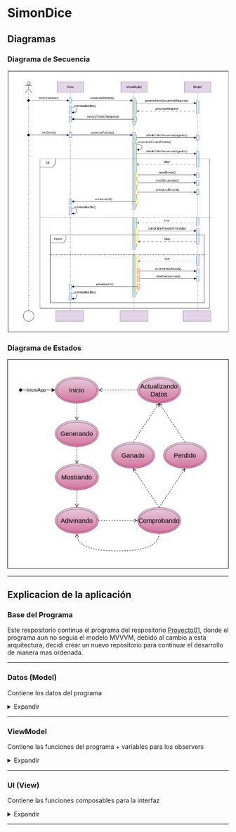 # SimonDice

## Diagramas

### Diagrama de Secuencia

![Diagrama Secuencia](/img/diagrama_secuencia.png)

### Diagrama de Estados

![Diagrama Estados](img/digrama_estados.png)

---

## Explicacion de la aplicación

### Base del Programa

Este respositorio continua el programa del respositorio [Proyecto01](https://github.com/LuciaPosada/Proyecto01), donde el programa aun no seguia el modelo MVVVM, debido al cambio a esta arquitectura, decidi crear un nuevo repositorio para continuar el desarrollo de manera mas ordenada.

---

### Datos (Model)

Contiene los datos del programa

<details>
    <summary>Expandir</summary>
<br>

```bash

> enum Colors():
    Colores utilizados por el juego, relevantes para los botones (graficos), la generacion de secuencias y su
    muestra por pantalla
 
> enum Estados():
    Estados por los que pasa el juego a lo largo de una ronda, relevantes para manajar las acciones del juego y
    la habilitación de los botones 
       
> object Datos:
    Coleccion de todos los datos relevantes para la ejecucion del juego que varian a lo largo de este

```

</details>

---
 
### ViewModel

Contiene las funciones del programa + variables para los observers

<details>
    <summary>Expandir</summary>
<br>

```bash

> estadoLiveData:
    Valor para poder observar los cambios de estados del juego

> iluminadoFlow:
    Valor para poder observar llamadas a los botones para que se "iluminen"

> manejarEstados():
    Lanza los metodos especificos para cada estado cuando detecta un cambio de estado
 
> mostrarSecuencia():
    Muestra la secuencia generada "iluminando" los botones

> generarSecuencia():
    Añade a la secuencia de colores un numero del 1 al 4 generado aleatoriamente
 
> añadirColorSecuenciaJugador():
    Añade el identificador de color a la secuencia del jugador
 
> resetearSecuencias():
    Vacia las secuencias de colores creadas por el usuario y el propio programa

> compararSecuencias():
    Compara el último elemento de la secuencia del jugador con el correspondiente en la secuencia generada
 
> comprobarRondaTerminada():
    Comprueba que la secuencia del jugador sea del mismo tamaño a la secuencia maquina

> incrementarRonda(): 
    Incrementa el numero de rondas superadas

> resetearRonda():
    Devuelve a cero el numero de rondas superadas
 
> setNuevoRecord():
    Aumenta el record de darse el caso que se haya superado

> comprobarRecord():
    Comprueba que si se ha superado el recod de rondas consecutivas
 
> comprovarAdivinacion():
    Controla los cambios de estado a realizar segun el imput del usuario
 
> getRonda():
    Getter de la ronda actual

> getRecord():
    Getter del record

```

</details>

---

### UI (View)

Contiene las funciones composables para la interfaz

<details>
    <summary>Expandir</summary>
<br>

```bash

> SimonDice()
    Cuerpo principal de la interfaz

> BotonComenzar()
    Logica del boton comenzar
 
> BotonColor()
    Logica de los botones de colores

```
    
</details>

---
